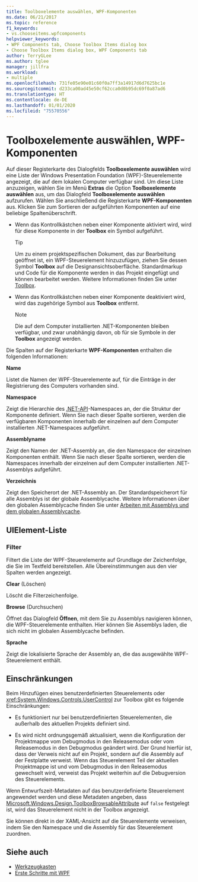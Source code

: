 ```yaml
---
title: Toolboxelemente auswählen, WPF-Komponenten
ms.date: 06/21/2017
ms.topic: reference
f1_keywords:
- vs.chooseitems.wpfcomponents
helpviewer_keywords:
- WPF Components tab, Choose Toolbox Items dialog box
- Choose Toolbox Items dialog box, WPF Components tab
author: TerryGLee
ms.author: tglee
manager: jillfra
ms.workload:
- multiple
ms.openlocfilehash: 731fe05e90e01c60f0a7ff3a14917d6d7625bc1e
ms.sourcegitcommit: d233ca00ad45e50cf62cca0d0b95dc69f0a87ad6
ms.translationtype: HT
ms.contentlocale: de-DE
ms.lasthandoff: 01/01/2020
ms.locfileid: "75570556"
---
```

# <a name="choose-toolbox-items-wpf-components"></a>Toolboxelemente auswählen, WPF-Komponenten

Auf dieser Registerkarte des Dialogfelds **Toolboxelemente auswählen** wird eine Liste der Windows Presentation Foundation (WPF)-Steuerelemente angezeigt, die auf dem lokalen Computer verfügbar sind. Um diese Liste anzuzeigen, wählen Sie im Menü **Extras** die Option **Toolboxelemente auswählen** aus, um das Dialogfeld **Toolboxelemente auswählen** aufzurufen. Wählen Sie anschließend die Registerkarte **WPF-Komponenten** aus. Klicken Sie zum Sortieren der aufgeführten Komponenten auf eine beliebige Spaltenüberschrift.

- Wenn das Kontrollkästchen neben einer Komponente aktiviert wird, wird für diese Komponente in der **Toolbox** ein Symbol aufgeführt.

    > [!TIP]
    > Um zu einem projektspezifischen Dokument, das zur Bearbeitung geöffnet ist, ein WPF-Steuerelement hinzuzufügen, ziehen Sie dessen Symbol **Toolbox** auf die Designansichtsoberfläche. Standardmarkup und Code für die Komponente werden in das Projekt eingefügt und können bearbeitet werden. Weitere Informationen finden Sie unter [Toolbox](../../ide/reference/toolbox.md).

- Wenn das Kontrollkästchen neben einer Komponente deaktiviert wird, wird das zugehörige Symbol aus **Toolbox** entfernt.

    > [!NOTE]
    > Die auf dem Computer installierten .NET-Komponenten bleiben verfügbar, und zwar unabhängig davon, ob für sie Symbole in der **Toolbox** angezeigt werden.

Die Spalten auf der Registerkarte **WPF-Komponenten** enthalten die folgenden Informationen:

**Name**

Listet die Namen der WPF-Steuerelemente auf, für die Einträge in der Registrierung des Computers vorhanden sind.

**Namespace**

Zeigt die Hierarchie des [.NET-API](/dotnet/api/?view=netframework-4.7)-Namespaces an, der die Struktur der Komponente definiert. Wenn Sie nach dieser Spalte sortieren, werden die verfügbaren Komponenten innerhalb der einzelnen auf dem Computer installierten .NET-Namespaces aufgeführt.

**Assemblyname**

Zeigt den Namen der .NET-Assembly an, die den Namespace der einzelnen Komponenten enthält. Wenn Sie nach dieser Spalte sortieren, werden die Namespaces innerhalb der einzelnen auf dem Computer installierten .NET-Assemblys aufgeführt.

**Verzeichnis**

Zeigt den Speicherort der .NET-Assembly an. Der Standardspeicherort für alle Assemblys ist der globale Assemblycache. Weitere Informationen über den globalen Assemblycache finden Sie unter [Arbeiten mit Assemblys und dem globalen Assemblycache](/dotnet/framework/app-domains/working-with-assemblies-and-the-gac).

## <a name="uielement-list"></a>UIElement-Liste

### <a name="filter"></a>Filter

Filtert die Liste der WPF-Steuerelemente auf Grundlage der Zeichenfolge, die Sie im Textfeld bereitstellen. Alle Übereinstimmungen aus den vier Spalten werden angezeigt.

**Clear** (Löschen)

Löscht die Filterzeichenfolge.

**Browse** (Durchsuchen)

Öffnet das Dialogfeld **Öffnen**, mit dem Sie zu Assemblys navigieren können, die WPF-Steuerelemente enthalten. Hier können Sie Assemblys laden, die sich nicht im globalen Assemblycache befinden.

**Sprache**

Zeigt die lokalisierte Sprache der Assembly an, die das ausgewählte WPF-Steuerelement enthält.

## <a name="limitations"></a>Einschränkungen

Beim Hinzufügen eines benutzerdefinierten Steuerelements oder <xref:System.Windows.Controls.UserControl> zur Toolbox gibt es folgende Einschränkungen:

- Es funktioniert nur bei benutzerdefinierten Steuerelementen, die außerhalb des aktuellen Projekts definiert sind.

- Es wird nicht ordnungsgemäß aktualisiert, wenn die Konfiguration der Projektmappe vom Debugmodus in den Releasemodus oder vom Releasemodus in den Debugmodus geändert wird. Der Grund hierfür ist, dass der Verweis nicht auf ein Projekt, sondern auf die Assembly auf der Festplatte verweist. Wenn das Steuerelement Teil der aktuellen Projektmappe ist und vom Debugmodus in den Releasemodus gewechselt wird, verweist das Projekt weiterhin auf die Debugversion des Steuerelements.

Wenn Entwurfszeit-Metadaten auf das benutzerdefinierte Steuerelement angewendet werden und diese Metadaten angeben, dass [Microsoft.Windows.Design.ToolboxBrowsableAttribute](/previous-versions/visualstudio/visual-studio-2010/bb547991(v=vs.100)) auf `false` festgelegt ist, wird das Steuerelement nicht in der Toolbox angezeigt.

Sie können direkt in der XAML-Ansicht auf die Steuerelemente verweisen, indem Sie den Namespace und die Assembly für das Steuerelement zuordnen.

## <a name="see-also"></a>Siehe auch

- [Werkzeugkasten](../../ide/reference/toolbox.md)
- [Erste Schritte mit WPF](../../designers/getting-started-with-wpf.md)
